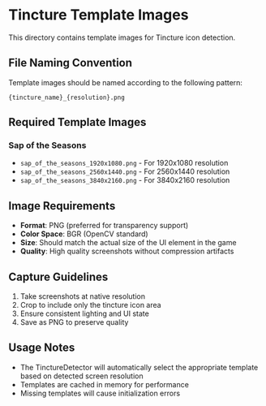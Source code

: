 # Tincture Template Images

This directory contains template images for Tincture icon detection.

## File Naming Convention

Template images should be named according to the following pattern:
```
{tincture_name}_{resolution}.png
```

## Required Template Images

### Sap of the Seasons
- `sap_of_the_seasons_1920x1080.png` - For 1920x1080 resolution
- `sap_of_the_seasons_2560x1440.png` - For 2560x1440 resolution  
- `sap_of_the_seasons_3840x2160.png` - For 3840x2160 resolution

## Image Requirements

- **Format**: PNG (preferred for transparency support)
- **Color Space**: BGR (OpenCV standard)
- **Size**: Should match the actual size of the UI element in the game
- **Quality**: High quality screenshots without compression artifacts

## Capture Guidelines

1. Take screenshots at native resolution
2. Crop to include only the tincture icon area
3. Ensure consistent lighting and UI state
4. Save as PNG to preserve quality

## Usage Notes

- The TinctureDetector will automatically select the appropriate template based on detected screen resolution
- Templates are cached in memory for performance
- Missing templates will cause initialization errors